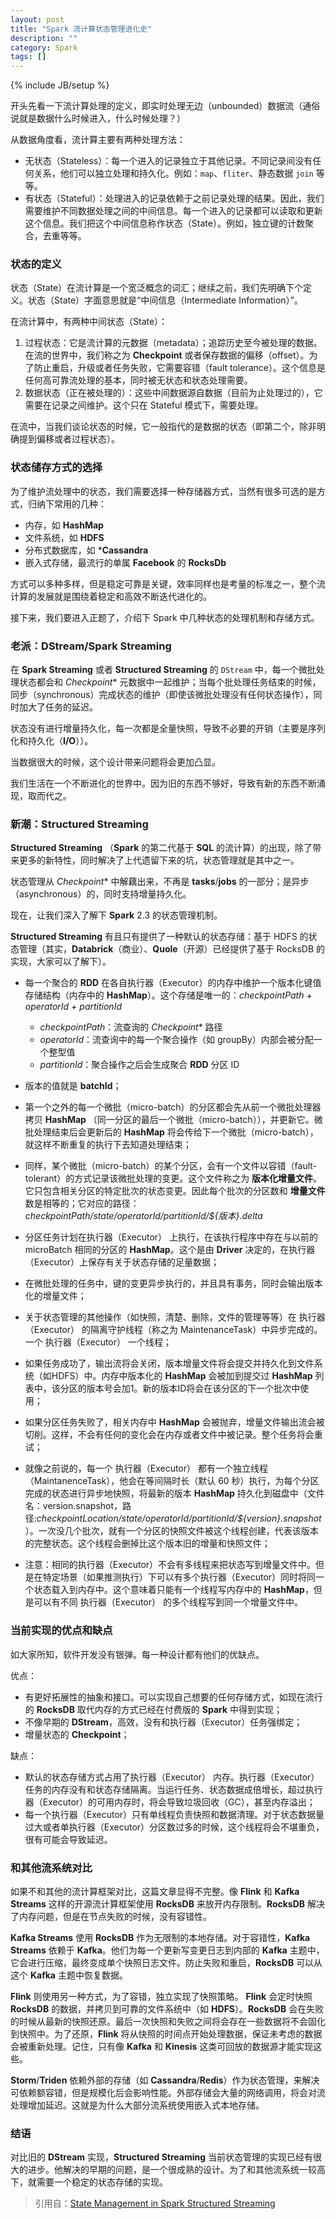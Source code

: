 ```yaml
---
layout: post
title: "Spark 流计算状态管理进化史"
description: ""
category: Spark
tags: []
---
```

{% include JB/setup %}

开头先看一下流计算处理的定义，即实时处理无边（unbounded）数据流（通俗说就是数据什么时候进入，什么时候处理？）

从数据角度看，流计算主要有两种处理方法：

- 无状态（Stateless）：每一个进入的记录独立于其他记录。不同记录间没有任何关系，他们可以独立处理和持久化。例如：`map`、`fliter`、静态数据 `join` 等等。
- 有状态（Stateful）：处理进入的记录依赖于之前记录处理的结果。因此，我们需要维护不同数据处理之间的中间信息。每一个进入的记录都可以读取和更新这个信息。我们把这个中间信息称作状态（State）。例如，独立键的计数聚合，去重等等。

### 状态的定义

状态（State）在流计算是一个宽泛概念的词汇；继续之前，我们先明确下个定义。状态（State）字面意思就是“中间信息（Intermediate Information）”。

在流计算中，有两种中间状态（State）：

1. 过程状态：它是流计算的元数据（metadata）；追踪历史至今被处理的数据。在流的世界中，我们称之为 **Checkpoint** 或者保存数据的偏移（offset）。为了防止重启，升级或者任务失败，它需要容错（fault tolerance）。这个信息是任何高可靠流处理的基本，同时被无状态和状态处理需要。
2. 数据状态（正在被处理的）：这些中间数据源自数据（目前为止处理过的），它需要在记录之间维护。这个只在 Stateful 模式下，需要处理。

在流中，当我们谈论状态的时候，它一般指代的是数据的状态（即第二个，除非明确提到偏移或者过程状态）。

### 状态储存方式的选择

为了维护流处理中的状态，我们需要选择一种存储器方式，当然有很多可选的是方式，归纳下常用的几种：
- 内存，如 **HashMap** 
- 文件系统，如 **HDFS**
- 分布式数据库，如 ***Cassandra**
- 嵌入式存储，最流行的单属 **Facebook** 的 **RocksDb**

方式可以多种多样，但是稳定可靠是关键，效率同样也是考量的标准之一，整个流计算的发展就是围绕着稳定和高效不断迭代进化的。

接下来，我们要进入正题了，介绍下 Spark 中几种状态的处理机制和存储方式。

### 老派：DStream/Spark Streaming

在 **Spark Streaming** 或者 **Structured Streaming** 的 `DStream` 中，每一个微批处理状态都会和 *Checkpoint** 元数据中一起维护；当每个批处理任务结束的时候，同步（synchronous）完成状态的维护（即使该微批处理没有任何状态操作），同时加大了任务的延迟。

状态没有进行增量持久化，每一次都是全量快照，导致不必要的开销（主要是序列化和持久化（**I/O**））。

当数据很大的时候，这个设计带来问题将会更加凸显。

我们生活在一个不断进化的世界中。因为旧的东西不够好，导致有新的东西不断涌现，取而代之。

### 新潮：Structured Streaming

**Structured Streaming** （**Spark** 的第二代基于 **SQL** 的流计算）的出现，除了带来更多的新特性，同时解决了上代遗留下来的坑，状态管理就是其中之一。

状态管理从 *Checkpoint** 中解藕出来，不再是 **tasks**/**jobs** 的一部分；是异步（asynchronous）的，同时支持增量持久化。

现在，让我们深入了解下 **Spark** 2.3 的状态管理机制。

**Structured Streaming** 有且只有提供了一种默认的状态存储：基于 HDFS 的状态管理（其实，**Databrick**（商业）、**Quole**（开源）已经提供了基于 RocksDB 的实现，大家可以了解下）。

- 每一个聚合的 **RDD** 在各自执行器（Executor）的内存中维护一个版本化键值存储结构（内存中的 **HashMap**）。这个存储是唯一的：*checkpointPath + operatorId + partitionId*
    - *checkpointPath*：流查询的 *Checkpoint** 路径
    - *operatorId*：流查询中的每一个聚合操作（如 groupBy）内部会被分配一个整型值
    - *partitionId*：聚合操作之后会生成聚合 **RDD** 分区 ID

- 版本的值就是 **batchId**；
- 第一个之外的每一个微批（micro-batch）的分区都会先从前一个微批处理器拷贝 **HashMap** （同一分区的最后一个微批（micro-batch）），并更新它。微批处理结束后会更新后的 **HashMap** 将会传给下一个微批（micro-batch），就这样不断重复的执行下去知道处理结束；
- 同样，某个微批（micro-batch）的某个分区，会有一个文件以容错（fault-tolerant）的方式记录该微批处理的变更。这个文件称之为 **版本化增量文件**。它只包含相关分区的特定批次的状态变更。因此每个批次的分区数和 **增量文件** 数是相等的；它对应的路径：*checkpointPath/state/operatorId/partitionId/${版本}.delta*
- 分区任务计划在执行器（Executor） 上执行，在该执行程序中存在与以前的 microBatch 相同的分区的 **HashMap**。这个是由 **Driver** 决定的，在执行器（Executor）上保存有关于状态存储的足量数据；
- 在微批处理的任务中，键的变更异步执行的，并且具有事务，同时会输出版本化的增量文件；
- 关于状态管理的其他操作（如快照，清楚、删除，文件的管理等等）在 执行器（Executor） 的隔离守护线程（称之为 MaintenanceTask）中异步完成的。一个 执行器（Executor） 一个线程；
- 如果任务成功了，输出流将会关闭，版本增量文件将会提交并持久化到文件系统（如HDFS）中。内存中版本化的 **HashMap** 会被加到提交过 **HashMap** 列表中，该分区的版本号会加1。新的版本ID将会在该分区的下一个批次中使用；
- 如果分区任务失败了，相关内存中 **HashMap** 会被抛弃，增量文件输出流会被切削。这样，不会有任何的变化会在内存或者文件中被记录。整个任务将会重试；
- 就像之前说的，每一个 执行器（Executor） 都有一个独立线程（MaintanenceTask），他会在等间隔时长（默认 60 秒）执行，为每个分区完成的状态进行异步地快照，将最新的版本 **HashMap** 持久化到磁盘中（文件名：version.snapshot，路径:*checkpointLocation/state/operatorId/partitionId/${version}.snapshot*）。一次没几个批次，就有一个分区的快照文件被这个线程创建，代表该版本的完整状态。这个线程会删掉比这个版本旧的增量和快照文件；
- 注意：相同的执行器（Executor）不会有多线程来把状态写到增量文件中。但是在特定场景（如果推测执行）下可以有多个执行器（Executor）同时将同一个状态载入到内存中。这个意味着只能有一个线程写内存中的 **HashMap**，但是可以有不同 执行器（Executor） 的多个线程写到同一个增量文件中。

### 当前实现的优点和缺点

如大家所知，软件开发没有银弹。每一种设计都有他们的优缺点。

优点：
- 有更好拓展性的抽象和接口。可以实现自己想要的任何存储方式，如现在流行的 **RocksDB** 取代内存的方式已经在付费版的 **Spark** 中得到实现；
- 不像早期的 **DStream**，高效，没有和执行器（Executor）任务强绑定；
- 增量状态的 **Checkpoint**；

缺点：
- 默认的状态存储方式占用了执行器（Executor） 内存。执行器（Executor）任务的内存没有和状态存储隔离。当运行任务、状态数据成倍增长，超过执行器（Executor）的可用内存时，将会导致垃圾回收（GC），甚至内存溢出；
- 每一个执行器（Executor）只有单线程负责快照和数据清理。对于状态数据量过大或者单执行器（Executor）分区数过多的时候，这个线程将会不堪重负，很有可能会导致延迟。

### 和其他流系统对比

如果不和其他的流计算框架对比，这篇文章显得不完整。像 **Flink** 和 **Kafka Streams** 这样的开源流计算框架使用 **RocksDB** 来放开内存限制。**RocksDB** 解决了内存问题，但是在节点失败的时候，没有容错性。

**Kafka Streams** 使用 **RocksDB** 作为无限制的本地存储。对于容错性，**Kafka Streams** 依赖于 **Kafka**。他们为每一个更新写变更日志到内部的 **Kafka** 主题中，它会进行压缩，最终变成单个快照日志文件。防止失败和重启，**RocksDB** 可以从这个 **Kafka** 主题中恢复数据。

**Flink** 则使用另一种方式，为了容错，独立实现了快照策略。 **Flink** 会定时快照 **RocksDB** 的数据，并拷贝到可靠的文件系统中（如 **HDFS**）。**RocksDB** 会在失败的时候从最新的快照还原。最后一次快照和失败之间将会存在一些数据将不会固化到快照中。为了还原，**Flink** 将从快照的时间点开始处理数据，保证未考虑的数据会被重新处理。记住，只有像 **Kafka** 和 **Kinesis** 这类可回放的数据源才能实现这些。

**Storm**/**Triden** 依赖外部的存储（如 **Cassandra**/**Redis**）作为状态管理，来解决可依赖额容错，但是规模化后会影响性能。外部存储会大量的网络调用，将会对流处理增加延迟。这就是为什么大部分流系统使用嵌入式本地存储。


### 结语

对比旧的 **DStream** 实现，**Structured Streaming** 当前状态管理的实现已经有很大的进步。他解决的早期的问题，是一个很成熟的设计。为了和其他流系统一较高下，就需要一个稳定的状态存储的实现。

> 引用自：[State Management in Spark Structured Streaming](https://medium.com/@chandanbaranwal/state-management-in-spark-structured-streaming-aaa87b6c9d31)
